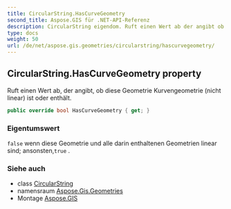 ```yaml
---
title: CircularString.HasCurveGeometry
second_title: Aspose.GIS für .NET-API-Referenz
description: CircularString eigendom. Ruft einen Wert ab der angibt ob diese Geometrie Kurvengeometrie nicht linear ist oder enthält.
type: docs
weight: 50
url: /de/net/aspose.gis.geometries/circularstring/hascurvegeometry/
---
```

## CircularString.HasCurveGeometry property

Ruft einen Wert ab, der angibt, ob diese Geometrie Kurvengeometrie (nicht linear) ist oder enthält.

```csharp
public override bool HasCurveGeometry { get; }
```

### Eigentumswert

`false` wenn diese Geometrie und alle darin enthaltenen Geometrien linear sind; ansonsten,`true` .

### Siehe auch

* class [CircularString](../)
* namensraum [Aspose.Gis.Geometries](../../circularstring/)
* Montage [Aspose.GIS](../../../)


